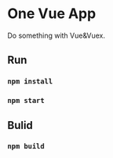 # One Vue App

Do something with Vue&Vuex.

## Run
### `npm install` 

### `npm start` 

## Bulid

### `npm build` 